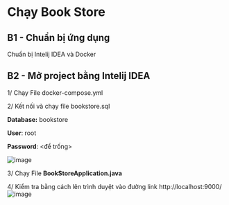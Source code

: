 # Chạy Book Store

## B1 - Chuẩn bị ứng dụng

Chuẩn bị Intelij IDEA và Docker

## B2 - Mở project bằng Intelij IDEA

1/ Chạy File docker-compose.yml

2/ Kết nối và chạy file bookstore.sql

******Database:****** bookstore

**User**: root

**Password**: <để trống>

![image](https://github.com/s2thuphuongs2/BookStore/assets/76204441/339f0fdd-be6c-47d0-8a29-7757993670cd)

3/ Chạy File **BookStoreApplication.java**

4/ Kiểm tra bằng cách lên trình duyệt vào đường link http://localhost:9000/
![image](https://github.com/s2thuphuongs2/BookStore/assets/76204441/abaeb0c2-64d7-41f0-83f8-4791424d65d4)
